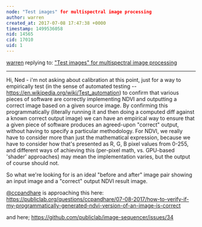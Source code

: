 ```yaml
---
node: "Test images" for multispectral image processing
author: warren
created_at: 2017-07-08 17:47:38 +0000
timestamp: 1499536058
nid: 14565
cid: 17010
uid: 1
---
```




[warren](../profile/warren) replying to: ["Test images" for multispectral image processing](../notes/warren/06-21-2017/test-images-for-multispectral-image-processing)

----
Hi, Ned - i'm not asking about calibration at this point, just for a way to empirically test (in the sense of automated testing -- https://en.wikipedia.org/wiki/Test_automation) to confirm that various pieces of software are correctly implementing NDVI and outputting a correct image based on a given source image. By confirming this programmatically (literally running it and then doing a computed diff against a known correct output image) we can have an empirical way to ensure that a given piece of software produces an agreed-upon "correct" output, without having to specify a particular methodology. For NDVI, we really have to consider more than just the mathematical expression, because we have to consider how that's presented as R, G, B pixel values from 0-255, and different ways of achieving this (per-pixel math, vs. GPU-based 'shader' approaches) may mean the implementation varies, but the output of course should not. 

So what we're looking for is an ideal "before and after" image pair showing an input image and a "correct" output NDVI result image. 

[@ccpandhare](/profile/ccpandhare) is approaching this here: https://publiclab.org/questions/ccpandhare/07-08-2017/how-to-verify-if-my-programmatically-generated-ndvi-version-of-an-image-is-correct

and here; https://github.com/publiclab/image-sequencer/issues/34